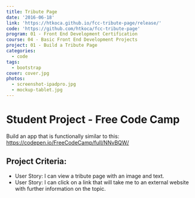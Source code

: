 ```yaml
---
title: Tribute Page
date: '2016-06-18'
link: 'https://htkoca.github.io/fcc-tribute-page/release/'
code: 'https://github.com/htkoca/fcc-tribute-page'
program: 01 - Front End Development Certification
course: 04 - Basic Front End Development Projects
project: 01 - Build a Tribute Page
categories:
  - code
tags:
  - bootstrap
cover: cover.jpg
photos:
  - screenshot-ipadpro.jpg
  - mockup-tablet.jpg
---
```

# Student Project - Free Code Camp
Build an app that is functionally similar to this: https://codepen.io/FreeCodeCamp/full/NNvBQW/

## Project Criteria:
* User Story: I can view a tribute page with an image and text.
* User Story: I can click on a link that will take me to an external website with further information on the topic.
